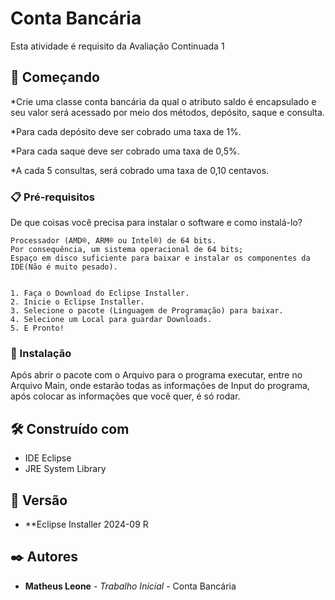 # Conta Bancária

Esta atividade é requisito da Avaliação Continuada 1

## 🚀 Começando

*Crie uma classe conta bancária da qual o atributo saldo é encapsulado e seu valor será acessado por meio dos métodos, depósito, saque e consulta.

*Para cada depósito deve ser cobrado uma taxa de 1%.

*Para cada saque deve ser cobrado uma taxa de 0,5%.

*A cada 5 consultas, será cobrado uma taxa de 0,10 centavos.

### 📋 Pré-requisitos

De que coisas você precisa para instalar o software e como instalá-lo?

```
Processador (AMD®, ARM® ou Intel®) de 64 bits.
Por consequência, um sistema operacional de 64 bits;
Espaço em disco suficiente para baixar e instalar os componentes da IDE(Não é muito pesado).


1. Faça o Download do Eclipse Installer.
2. Inicie o Eclipse Installer.
3. Selecione o pacote (Linguagem de Programação) para baixar.
4. Selecione um Local para guardar Downloads.
5. E Pronto!

```

### 🔧 Instalação

Após abrir o pacote com o Arquivo para o programa executar, entre no Arquivo Main, onde estarão todas as informações de Input do programa, após colocar as informações que você quer, é só rodar.

## 🛠️ Construído com

* IDE Eclipse
* JRE System Library

## 📌 Versão

* **Eclipse Installer 2024-09 R


## ✒️ Autores

* **Matheus Leone** - *Trabalho Inicial* - Conta Bancária
